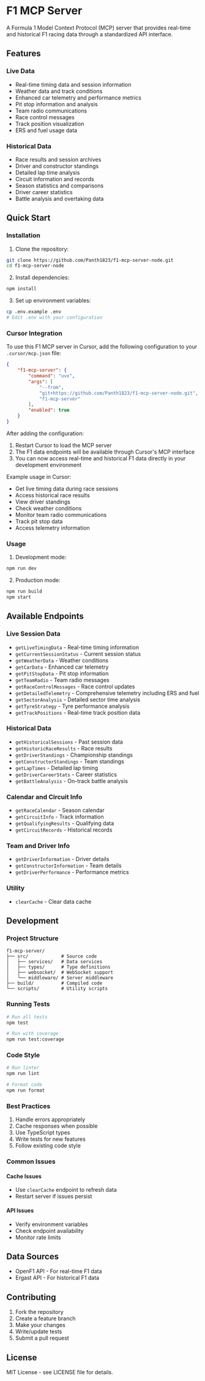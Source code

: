 # F1 MCP Server

A Formula 1 Model Context Protocol (MCP) server that provides real-time and historical F1 racing data through a standardized API interface.

## Features

### Live Data
- Real-time timing data and session information
- Weather data and track conditions
- Enhanced car telemetry and performance metrics
- Pit stop information and analysis
- Team radio communications
- Race control messages
- Track position visualization
- ERS and fuel usage data

### Historical Data
- Race results and session archives
- Driver and constructor standings
- Detailed lap time analysis
- Circuit information and records
- Season statistics and comparisons
- Driver career statistics
- Battle analysis and overtaking data

## Quick Start

### Installation

1. Clone the repository:
```bash
git clone https://github.com/Panth1823/f1-mcp-server-node.git
cd f1-mcp-server-node
```

2. Install dependencies:
```bash
npm install
```

3. Set up environment variables:
```bash
cp .env.example .env
# Edit .env with your configuration
```

### Cursor Integration

To use this F1 MCP server in Cursor, add the following configuration to your `.cursor/mcp.json` file:

```json
{
    "f1-mcp-server": {
        "command": "uvx",
        "args": [
            "--from",
            "git+https://github.com/Panth1823/f1-mcp-server-node.git",
            "f1-mcp-server"
        ],
        "enabled": true
    }
}
```

After adding the configuration:
1. Restart Cursor to load the MCP server
2. The F1 data endpoints will be available through Cursor's MCP interface
3. You can now access real-time and historical F1 data directly in your development environment

Example usage in Cursor:
- Get live timing data during race sessions
- Access historical race results
- View driver standings
- Check weather conditions
- Monitor team radio communications
- Track pit stop data
- Access telemetry information

### Usage

1. Development mode:
```bash
npm run dev
```

2. Production mode:
```bash
npm run build
npm start
```

## Available Endpoints

### Live Session Data
- `getLiveTimingData` - Real-time timing information
- `getCurrentSessionStatus` - Current session status
- `getWeatherData` - Weather conditions
- `getCarData` - Enhanced car telemetry
- `getPitStopData` - Pit stop information
- `getTeamRadio` - Team radio messages
- `getRaceControlMessages` - Race control updates
- `getDetailedTelemetry` - Comprehensive telemetry including ERS and fuel
- `getSectorAnalysis` - Detailed sector time analysis
- `getTyreStrategy` - Tyre performance analysis
- `getTrackPositions` - Real-time track position data

### Historical Data
- `getHistoricalSessions` - Past session data
- `getHistoricRaceResults` - Race results
- `getDriverStandings` - Championship standings
- `getConstructorStandings` - Team standings
- `getLapTimes` - Detailed lap timing
- `getDriverCareerStats` - Career statistics
- `getBattleAnalysis` - On-track battle analysis

### Calendar and Circuit Info
- `getRaceCalendar` - Season calendar
- `getCircuitInfo` - Track information
- `getQualifyingResults` - Qualifying data
- `getCircuitRecords` - Historical records

### Team and Driver Info
- `getDriverInformation` - Driver details
- `getConstructorInformation` - Team details
- `getDriverPerformance` - Performance metrics

### Utility
- `clearCache` - Clear data cache

## Development

### Project Structure
```
f1-mcp-server/
├── src/            # Source code
│   ├── services/   # Data services 
│   ├── types/      # Type definitions
│   ├── websocket/  # WebSocket support
│   └── middleware/ # Server middleware
├── build/          # Compiled code
└── scripts/        # Utility scripts
```

### Running Tests
```bash
# Run all tests
npm test

# Run with coverage
npm run test:coverage
```

### Code Style
```bash
# Run linter
npm run lint

# Format code
npm run format
```

### Best Practices
1. Handle errors appropriately
2. Cache responses when possible
3. Use TypeScript types
4. Write tests for new features
5. Follow existing code style

### Common Issues

#### Cache Issues
- Use `clearCache` endpoint to refresh data
- Restart server if issues persist

#### API Issues
- Verify environment variables
- Check endpoint availability
- Monitor rate limits

## Data Sources
- OpenF1 API - For real-time F1 data
- Ergast API - For historical F1 data

## Contributing

1. Fork the repository
2. Create a feature branch
3. Make your changes
4. Write/update tests
5. Submit a pull request

## License

MIT License - see LICENSE file for details. 